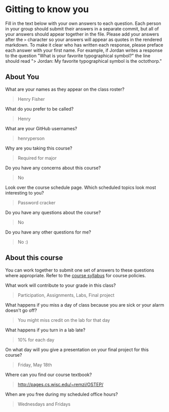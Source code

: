 # Gitting to know you
Fill in the text below with your own answers to each question. Each person in your group should submit their answers in a separate commit, but all of your answers should appear together in the file. Please add your answers after the `>` character so your answers will appear as quotes in the rendered markdown. To make it clear who has written each response, please preface each answer with your first name. For example, if Jordan writes a response to the question "What is your favorite typographical symbol?" the line should read "> Jordan: My favorite typographical symbol is the octothorp." 

## About You
What are your names as they appear on the class roster?
> Henry Fisher

What do you prefer to be called?
> Henry

What are your GitHub usernames?
> henryperson

Why are you taking this course?
> Required for major

Do you have any concerns about this course?
> No

Look over the course schedule page. Which scheduled topics look most interesting to you?
> Password cracker

Do you have any questions about the course?
> No

Do you have any other questions for me?
> No :)

## About this course
You can work together to submit one set of answers to these questions where appropriate. Refer to the [course syllabus](http://www.cs.grinnell.edu/~curtsinger/teaching/2018S/CSC213/syllabus/) for course policies.

What work will contribute to your grade in this class?
> Participation, Assignments, Labs, Final project

What happens if you miss a day of class because you are sick or your alarm doesn't go off?
> You might miss credit on the lab for that day

What happens if you turn in a lab late?
> 10% for each day

On what day will you give a presentation on your final project for this course?
> Friday, May 18th

Where can you find our course textbook?
> http://pages.cs.wisc.edu/~remzi/OSTEP/

When are you free during my scheduled office hours?
> Wednesdays and Fridays
